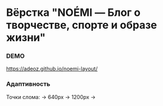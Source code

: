 # Вёрстка "NOÉMI — Блог о творчестве, спорте и образе жизни"

### DEMO

https://adeoz.github.io/noemi-layout/

### Адаптивность

Точки слома: -> 640px -> 1200px ->
